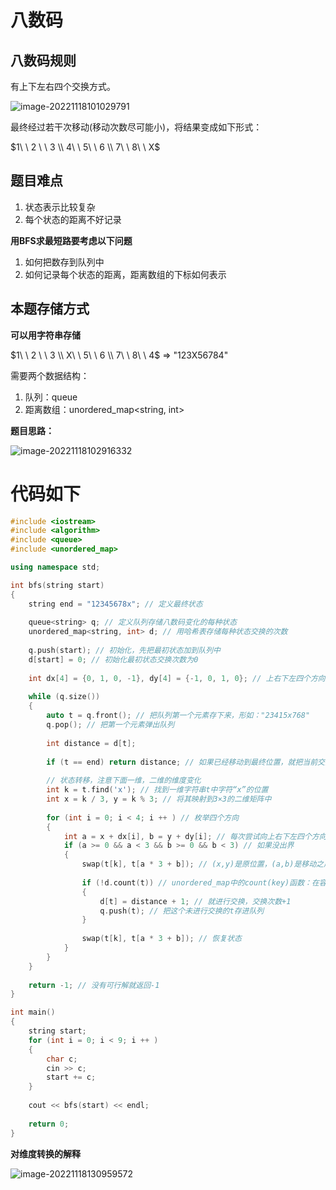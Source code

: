 # 八数码

## 八数码规则

有上下左右四个交换方式。

![image-20221118101029791](https://cdn.jsdelivr.net/gh/Lx001T/my-imgs/jq2022/image-20221118101029791.png)

最终经过若干次移动(移动次数尽可能小)，将结果变成如下形式：

$1\ \ 2 \ \ 3 \\ 4\ \ 5\ \ 6 \\ 7\ \ 8\ \ X$      

## 题目难点

1. 状态表示比较复杂
2. 每个状态的距离不好记录



**用BFS求最短路要考虑以下问题**

1. 如何把数存到队列中
2. 如何记录每个状态的距离，距离数组的下标如何表示

## 本题存储方式

**可以用字符串存储**

$1\ \ 2 \ \ 3 \\ X\ \ 5\ \ 6 \\ 7\ \ 8\ \ 4$       =>  "123X56784"

需要两个数据结构：

1. 队列：queue<string>
2. 距离数组：unordered_map<string, int> 

**题目思路：**

![image-20221118102916332](https://cdn.jsdelivr.net/gh/Lx001T/my-imgs/jq2022/image-20221118102916332.png)

# 代码如下

```C++
#include <iostream>
#include <algorithm>
#include <queue>
#include <unordered_map> 

using namespace std;

int bfs(string start)
{
    string end = "12345678x"; // 定义最终状态
    
    queue<string> q; // 定义队列存储八数码变化的每种状态
    unordered_map<string, int> d; // 用哈希表存储每种状态交换的次数
    
    q.push(start); // 初始化，先把最初状态加到队列中
    d[start] = 0; // 初始化最初状态交换次数为0
    
    int dx[4] = {0, 1, 0, -1}, dy[4] = {-1, 0, 1, 0}; // 上右下左四个方向的向量表示
    
    while (q.size())
    {
        auto t = q.front(); // 把队列第一个元素存下来，形如："23415x768"
        q.pop(); // 把第一个元素弹出队列
        
        int distance = d[t]; 
        
        if (t == end) return distance; // 如果已经移动到最终位置，就把当前交换次数返回
        
        // 状态转移，注意下面一维，二维的维度变化
        int k = t.find('x'); // 找到一维字符串t中字符“x”的位置
        int x = k / 3, y = k % 3; // 将其映射到3×3的二维矩阵中
        
        for (int i = 0; i < 4; i ++ ) // 枚举四个方向
        {
            int a = x + dx[i], b = y + dy[i]; // 每次尝试向上右下左四个方向走一步
            if (a >= 0 && a < 3 && b >= 0 && b < 3) // 如果没出界
            {
                swap(t[k], t[a * 3 + b]); // (x,y)是原位置，(a,b)是移动之后的位置。原位置->上右下左移动一步，实际上就是交换两个位置。下面进行解释
                
                if (!d.count(t)) // unordered_map中的count(key)函数：在容器中查找以 key 键的键值对的个数。此处的意思是：如果以t为键没有搜到过的话。t形如：形如："23415x768"
                {
                    d[t] = distance + 1; // 就进行交换，交换次数+1
                    q.push(t); // 把这个未进行交换的t存进队列
                }
                
                swap(t[k], t[a * 3 + b]); // 恢复状态
            }
        }
    }
    
    return -1; // 没有可行解就返回-1
}

int main()
{
    string start;
    for (int i = 0; i < 9; i ++ )
    {
        char c;
        cin >> c;
        start += c;
    }
    
    cout << bfs(start) << endl;
    
    return 0;
}
```

**对维度转换的解释**

![image-20221118130959572](https://cdn.jsdelivr.net/gh/Lx001T/my-imgs/jq2022/image-20221118130959572.png)